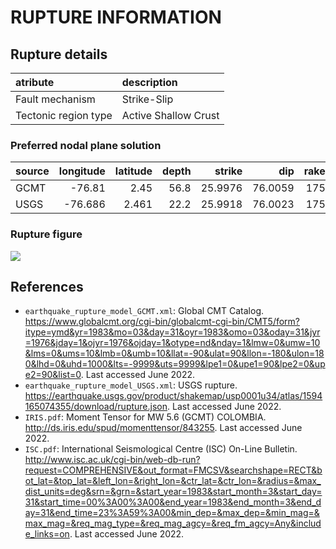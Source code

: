 # RUPTURE INFORMATION
    
## Rupture details

| atribute             | description          |
|:---------------------|:---------------------|
| Fault mechanism       | Strike-Slip          |
| Tectonic region type | Active Shallow Crust |

### Preferred nodal plane solution

| source   |   longitude |   latitude |   depth |   strike |     dip |   rake |   mag |
|:---------|------------:|-----------:|--------:|---------:|--------:|-------:|------:|
| GCMT     |     -76.81  |      2.45  |    56.8 |  25.9976 | 76.0059 |    175 |   5.6 |
| USGS     |     -76.686 |      2.461 |    22.2 |  25.9918 | 76.0023 |    175 |   5.5 |

### Rupture figure

![](earthquake_ruptures.png)

## References

- `earthquake_rupture_model_GCMT.xml`: Global CMT Catalog. https://www.globalcmt.org/cgi-bin/globalcmt-cgi-bin/CMT5/form?itype=ymd&yr=1983&mo=03&day=31&oyr=1983&omo=03&oday=31&jyr=1976&jday=1&ojyr=1976&ojday=1&otype=nd&nday=1&lmw=0&umw=10&lms=0&ums=10&lmb=0&umb=10&llat=-90&ulat=90&llon=-180&ulon=180&lhd=0&uhd=1000&lts=-9999&uts=9999&lpe1=0&upe1=90&lpe2=0&upe2=90&list=0. Last accessed June 2022. 
- `earthquake_rupture_model_USGS.xml`: USGS rupture. https://earthquake.usgs.gov/product/shakemap/usp0001u34/atlas/1594165074355/download/rupture.json. Last accessed June 2022.
- `IRIS.pdf`: Moment Tensor for MW 5.6 (GCMT) COLOMBIA. http://ds.iris.edu/spud/momenttensor/843255. Last accessed June 2022.
- `ISC.pdf`: International Seismological Centre (ISC) On-Line Bulletin. http://www.isc.ac.uk/cgi-bin/web-db-run?request=COMPREHENSIVE&out_format=FMCSV&searchshape=RECT&bot_lat=&top_lat=&left_lon=&right_lon=&ctr_lat=&ctr_lon=&radius=&max_dist_units=deg&srn=&grn=&start_year=1983&start_month=3&start_day=31&start_time=00%3A00%3A00&end_year=1983&end_month=3&end_day=31&end_time=23%3A59%3A00&min_dep=&max_dep=&min_mag=&max_mag=&req_mag_type=&req_mag_agcy=&req_fm_agcy=Any&include_links=on. Last accessed June 2022.
